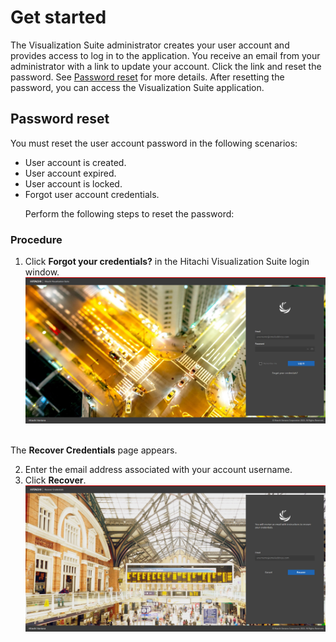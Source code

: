 # Get started

The Visualization Suite administrator creates your user account and provides access to log in
to the application.
You receive an email from your administrator with a link to update your account. Click the link
and reset the password. See [Password reset](#password-reset) for more details.
After resetting the password, you can access the Visualization Suite application.

## Password reset

You must reset the user account password in the following scenarios:

- User account is created.
- User account expired.
- User account is locked.
- Forgot user account credentials.<p>Perform the following steps to reset the password:

### Procedure

1. Click **Forgot your credentials?** in the Hitachi Visualization Suite login window.<br>![loginpage](../assets/images/loginpage.png)

<br>The **Recover Credentials** page appears.

2. Enter the email address associated with your account username.
3. Click **Recover**.<br>![recover](../assets/images/Recover.png)
